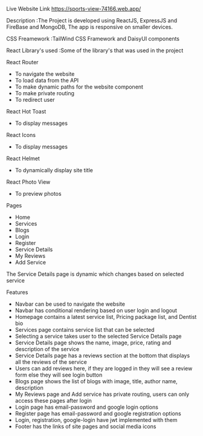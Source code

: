 Live Website Link https://sports-view-74166.web.app/

Description :The Project is developed using ReactJS, ExpressJS and FireBase and MongoDB, The app is responsive on smaller devices.

CSS Freamework :TailWind CSS Framework and DaisyUI components

React Library's used :Some of the library's that was used in the project

React Router 
* To navigate the website
* To load data from the API
* To make dynamic paths for the website component
* To make private routing
* To redirect user

React Hot Toast
* To display messages

React Icons
* To display messages

React Helmet
* To dynamically display site title

React Photo View 
* To preview photos

Pages
* Home
* Services
* Blogs
* Login
* Register
* Service Details
* My Reviews
* Add Service

The Service Details page is dynamic which changes based on selected service

Features
* Navbar can be used to navigate the website
* Navbar has conditional rendering based on user login and logout
* Homepage contains a latest service list, Pricing package list, and Dentist bio
* Services page contains service list that can be selected
* Selecting a service takes user to the selected Service Details page
* Service Details page shows the name, image, price, rating and description of the service
* Service Details page has a reviews section at the bottom that displays all the reviews of the service
* Users can add reviews here, if they are logged in they will see a review form else they will see login button
* Blogs page shows the list of blogs with image, title, author name, description
* My Reviews page and Add service has private routing, users can only access these pages after login
* Login page has email-password and google login options
* Register page has email-password and google registration options
* Login, registration, google-login have jwt implemented with them
* Footer has the links of site pages and social media icons
